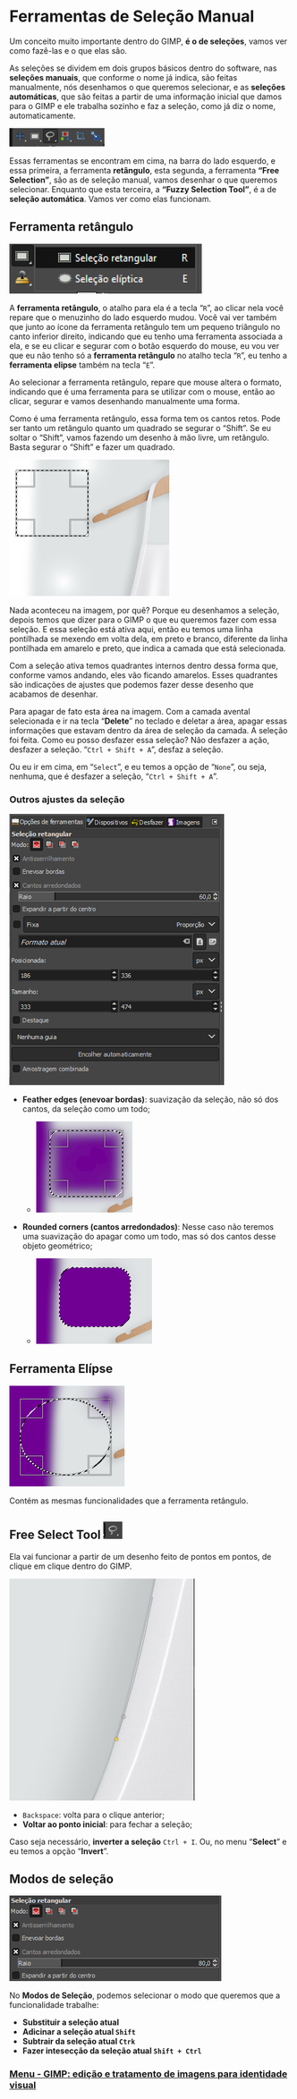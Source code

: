 # Ferramentas de Seleção Manual

Um conceito muito importante dentro do GIMP, **é o de seleções**, vamos ver como fazê-las e o que elas são.

As seleções se dividem em dois grupos básicos dentro do software, nas **seleções manuais**, que conforme o nome já indica, são feitas manualmente, nós desenhamos o que queremos selecionar, e as **seleções automáticas**, que são feitas a partir de uma informação inicial que damos para o GIMP e ele trabalha sozinho e faz a seleção, como já diz o nome, automaticamente.

<img src="./img/ferramentas-selecao-manual.PNG">

Essas ferramentas se encontram em cima, na barra do lado esquerdo, e essa primeira, a ferramenta **retângulo**, esta segunda, a ferramenta **“Free Selection”**, são as de seleção manual, vamos desenhar o que queremos selecionar. Enquanto que esta terceira, a **“Fuzzy Selection Tool”**, é a de **seleção automática**. Vamos ver como elas funcionam.

## Ferramenta retângulo
![Ferramenta retangulo](./img/ferramentas-selecao-manual-02.PNG) 

A **ferramenta retângulo**, o atalho para ela é a tecla “`R`”, ao clicar nela você repare que o menuzinho do lado esquerdo mudou. Você vai ver também que junto ao ícone da ferramenta retângulo tem um pequeno triângulo no canto inferior direito, indicando que eu tenho uma ferramenta associada a ela, e se eu clicar e segurar com o botão esquerdo do mouse, eu vou ver que eu não tenho só a **ferramenta retângulo** no atalho tecla “`R`”, eu tenho a **ferramenta elipse** também na tecla “`E`”.

Ao selecionar a ferramenta retângulo, repare que mouse altera o formato, indicando que é uma ferramenta para se utilizar com o mouse, então ao clicar, segurar e vamos desenhando manualmente uma forma.

Como é uma ferramenta retângulo, essa forma tem os cantos retos. Pode ser tanto um retângulo quanto um quadrado se segurar o “Shift”. Se eu soltar o “Shift”, vamos fazendo um desenho à mão livre, um retângulo. Basta segurar o “Shift” e fazer um quadrado.

<img src="./img/ferramentas-selecao-manual-03.PNG">

Nada aconteceu na imagem, por quê? Porque eu desenhamos a seleção, depois temos que dizer para o GIMP o que eu queremos fazer com essa seleção. E essa seleção está ativa aqui, então eu temos uma linha pontilhada se mexendo em volta dela, em preto e branco, diferente da linha pontilhada em amarelo e preto, que indica a camada que está selecionada.

Com a seleção ativa temos quadrantes internos dentro dessa forma que, conforme vamos andando, eles vão ficando amarelos. Esses quadrantes são indicações de ajustes que podemos fazer desse desenho que acabamos de desenhar. 

Para apagar de fato esta área na imagem. Com a camada avental selecionada e ir na tecla “**Delete**” no teclado e deletar a área, apagar essas informações que estavam dentro da área de seleção da camada. A seleção foi feita. Como eu posso desfazer essa seleção? Não desfazer a ação, desfazer a seleção. “`Ctrl + Shift + A`”, desfaz a seleção.

Ou eu ir em cima, em “`Select`”, e eu temos a opção de “`None`”, ou seja, nenhuma, que é desfazer a seleção, “`Ctrl + Shift + A`”. 

### Outros ajustes da seleção

<img src="./img/ferramentas-selecao-manual-04.PNG">

- **Feather edges (enevoar bordas)**: suavização da seleção, não só dos cantos, da seleção como um todo;
    - <img src="./img/ferramentas-selecao-manual-05.PNG">

- **Rounded corners (cantos arredondados)**: Nesse caso  não teremos uma suavização do apagar como um todo, mas só dos cantos desse objeto geométrico;
    - <img src="./img/ferramentas-selecao-manual-06.PNG">

## Ferramenta Elípse

<img src="./img/ferramentas-selecao-manual-07.PNG">

Contém as mesmas funcionalidades que a ferramenta retângulo.

## Free Select Tool ![seleção livre](./img/selecao-livre-01.PNG)

Ela vai funcionar a partir de um desenho feito de pontos em pontos, de clique em clique dentro do GIMP.

<img src="./img/selecao-livre-02.PNG">

- `Backspace`: volta para o clique anterior;
- **Voltar ao ponto inicial**: para fechar a seleção;

Caso seja necessário, **inverter a seleção** `Ctrl + I`. Ou, no menu “**Select**” e eu temos a opção “**Invert**”.

## Modos de seleção

<img src="./img/modos-selecao.PNG">

No **Modos de Seleção**, podemos selecionar o modo que queremos que a funcionalidade trabalhe:

- **Substituir a seleção atual**
- **Adicinar a seleção atual `Shift`**
- **Subtrair da seleção atual `Ctrk`**
- **Fazer intesecção da seleção atual `Shift + Ctrl`**




### [Menu - GIMP: edição e tratamento de imagens para identidade visual](menu.md)